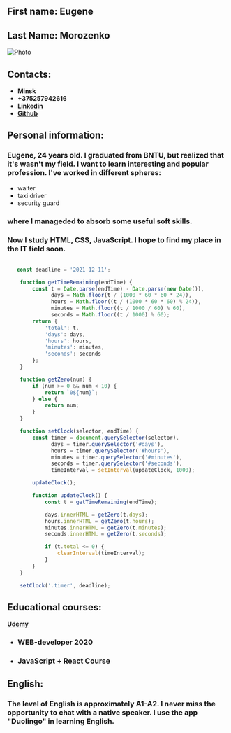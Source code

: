 ## First name: **Eugene** 
## Last Name: **Morozenko**
![Photo](https://sun9-34.userapi.com/impg/o0E91uCHZQV60VADn4BfqZYetQOoThWfbTG-6g/v2SpWsbsfdU.jpg?size=137x140&quality=96&proxy=1&sign=364a8c75f508f641399bd871fabc6c35&type=album)

## Contacts:
- **Minsk**
- **+375257942616**    
- [**Linkedin**](https://www.linkedin.com/in/eugenemorozenko/) 
- [**Github**](https://github.com/Front-Eugene)

## Personal information:
### Eugene, 24 years old. I graduated from BNTU, but realized that it's wasn't my field. I want to learn interesting and popular profession. I've worked in different spheres:

- waiter
- taxi driver
- security guard

### where I manageded to absorb some useful soft skills.
### Now I study HTML, CSS, JavaScript. I hope to find my place in the IT field soon.

```javascript
   
   const deadline = '2021-12-11';

    function getTimeRemaining(endTime) {
        const t = Date.parse(endTime) - Date.parse(new Date()),
              days = Math.floor(t / (1000 * 60 * 60 * 24)),
              hours = Math.floor((t / (1000 * 60 * 60) % 24)),
              minutes = Math.floor((t / 1000 / 60) % 60),
              seconds = Math.floor((t / 1000) % 60);
        return {
            'total': t,
            'days': days,
            'hours': hours,
            'minutes': minutes,
            'seconds': seconds
        };
    }

    function getZero(num) {
        if (num >= 0 && num < 10) {
            return `0${num}`;
        } else {
            return num;
        }
    }

    function setClock(selector, endTime) {
        const timer = document.querySelector(selector),
              days = timer.querySelector('#days'),
              hours = timer.querySelector('#hours'),
              minutes = timer.querySelector('#minutes'),
              seconds = timer.querySelector('#seconds'),
              timeInterval = setInterval(updateClock, 1000);

        updateClock();

        function updateClock() {
            const t = getTimeRemaining(endTime);

            days.innerHTML = getZero(t.days);
            hours.innerHTML = getZero(t.hours);
            minutes.innerHTML = getZero(t.minutes);
            seconds.innerHTML = getZero(t.seconds);

            if (t.total <= 0) {
                clearInterval(timeInterval);
            }
        }
    }

    setClock('.timer', deadline);

```



## Educational courses:
[**Udemy**](https://www.udemy.com/)
- ### WEB-developer 2020
- ### JavaScript + React Course

## English:
### The level of English is approximately A1-A2. I never miss the opportunity to chat with a native speaker. I use the app "Duolingo" in learning English. 
